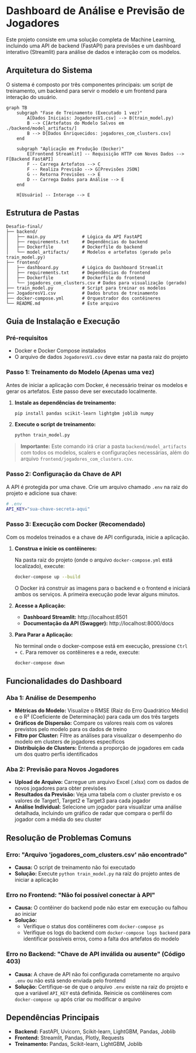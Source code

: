 # Dashboard de Análise e Previsão de Jogadores

Este projeto consiste em uma solução completa de Machine Learning, incluindo uma API de backend (FastAPI) para previsões e um dashboard interativo (Streamlit) para análise de dados e interação com os modelos.

## Arquitetura do Sistema

O sistema é composto por três componentes principais: um script de treinamento, um backend para servir o modelo e um frontend para interação do usuário.

```mermaid
graph TB
    subgraph "Fase de Treinamento (Executado 1 vez)"
        A[Dados Iniciais: JogadoresV1.csv] --> B(train_model.py)
        B --> C[Artefatos do Modelo Salvos em ./backend/model_artifacts/]
        B --> D[Dados Enriquecidos: jogadores_com_clusters.csv]
    end

    subgraph "Aplicação em Produção (Docker)"
        E[Frontend Streamlit] -- Requisição HTTP com Novos Dados --> F[Backend FastAPI]
        F -- Carrega Artefatos --> C
        F -- Realiza Previsão --> G[Previsões JSON]
        G -- Retorna Previsões --> E
        D -- Carrega Dados para Análise --> E
    end

    H[Usuário] -- Interage --> E
```

## Estrutura de Pastas

```
Desafio-final/
├── backend/
│   ├── main.py              # Lógica da API FastAPI
│   ├── requirements.txt     # Dependências do backend
│   ├── Dockerfile           # Dockerfile do backend
│   └── model_artifacts/     # Modelos e artefatos (gerado pelo train_model.py)
├── frontend/
│   ├── dashboard.py         # Lógica do Dashboard Streamlit
│   ├── requirements.txt     # Dependências do frontend
│   ├── Dockerfile           # Dockerfile do frontend
│   └── jogadores_com_clusters.csv # Dados para visualização (gerado)
├── train_model.py           # Script para treinar os modelos
├── JogadoresV1.csv          # Dados brutos de treinamento
├── docker-compose.yml       # Orquestrador dos contêineres
└── README.md                # Este arquivo
```

## Guia de Instalação e Execução

### Pré-requisitos

- Docker e Docker Compose instalados
- O arquivo de dados `JogadoresV1.csv` deve estar na pasta raiz do projeto

### Passo 1: Treinamento do Modelo (Apenas uma vez)

Antes de iniciar a aplicação com Docker, é necessário treinar os modelos e gerar os artefatos. Este passo deve ser executado localmente.

1. **Instale as dependências de treinamento:**
   ```bash
   pip install pandas scikit-learn lightgbm joblib numpy
   ```

2. **Execute o script de treinamento:**
   ```bash
   python train_model.py
   ```

> **Importante:** Este comando irá criar a pasta `backend/model_artifacts` com todos os modelos, scalers e configurações necessárias, além do arquivo `frontend/jogadores_com_clusters.csv`.

### Passo 2: Configuração da Chave de API

A API é protegida por uma chave. Crie um arquivo chamado `.env` na raiz do projeto e adicione sua chave:

```bash
# .env
API_KEY="sua-chave-secreta-aqui"
```

### Passo 3: Execução com Docker (Recomendado)

Com os modelos treinados e a chave de API configurada, inicie a aplicação.

1. **Construa e inicie os contêineres:**
   
   Na pasta raiz do projeto (onde o arquivo `docker-compose.yml` está localizado), execute:
   ```bash
   docker-compose up --build
   ```
   
   O Docker irá construir as imagens para o backend e o frontend e iniciará ambos os serviços. A primeira execução pode levar alguns minutos.

2. **Acesse a Aplicação:**
   - **Dashboard Streamlit:** http://localhost:8501
   - **Documentação da API (Swagger):** http://localhost:8000/docs

3. **Para Parar a Aplicação:**
   
   No terminal onde o docker-compose está em execução, pressione `Ctrl + C`. Para remover os contêineres e a rede, execute:
   ```bash
   docker-compose down
   ```

## Funcionalidades do Dashboard

### Aba 1: Análise de Desempenho

- **Métricas do Modelo:** Visualize o RMSE (Raiz do Erro Quadrático Médio) e o R² (Coeficiente de Determinação) para cada um dos três targets
- **Gráficos de Dispersão:** Compare os valores reais com os valores previstos pelo modelo para os dados de treino
- **Filtro por Cluster:** Filtre as análises para visualizar o desempenho do modelo em clusters de jogadores específicos
- **Distribuição de Clusters:** Entenda a proporção de jogadores em cada um dos quatro perfis identificados

### Aba 2: Previsão para Novos Jogadores

- **Upload de Arquivo:** Carregue um arquivo Excel (.xlsx) com os dados de novos jogadores para obter previsões
- **Resultados da Previsão:** Veja uma tabela com o cluster previsto e os valores de Target1, Target2 e Target3 para cada jogador
- **Análise Individual:** Selecione um jogador para visualizar uma análise detalhada, incluindo um gráfico de radar que compara o perfil do jogador com a média do seu cluster

## Resolução de Problemas Comuns

### Erro: "Arquivo 'jogadores_com_clusters.csv' não encontrado"

- **Causa:** O script de treinamento não foi executado
- **Solução:** Execute `python train_model.py` na raiz do projeto antes de iniciar a aplicação

### Erro no Frontend: "Não foi possível conectar à API"

- **Causa:** O contêiner do backend pode não estar em execução ou falhou ao iniciar
- **Solução:**
  - Verifique o status dos contêineres com `docker-compose ps`
  - Verifique os logs do backend com `docker-compose logs backend` para identificar possíveis erros, como a falta dos artefatos do modelo

### Erro no Backend: "Chave de API inválida ou ausente" (Código 403)

- **Causa:** A chave de API não foi configurada corretamente no arquivo `.env` ou não está sendo enviada pelo frontend
- **Solução:** Certifique-se de que o arquivo `.env` existe na raiz do projeto e que a variável `API_KEY` está definida. Reinicie os contêineres com `docker-compose up` após criar ou modificar o arquivo

## Dependências Principais

- **Backend:** FastAPI, Uvicorn, Scikit-learn, LightGBM, Pandas, Joblib
- **Frontend:** Streamlit, Pandas, Plotly, Requests
- **Treinamento:** Pandas, Scikit-learn, LightGBM, Joblib